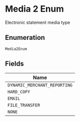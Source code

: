 
# Media 2 Enum

Electronic statement media type

## Enumeration

`Media2Enum`

## Fields

| Name |
|  --- |
| `DYNAMIC_MERCHANT_REPORTING` |
| `HARD_COPY` |
| `EMAIL` |
| `FILE_TRANSFER` |
| `NONE` |

